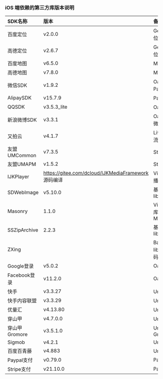### iOS 端依赖的第三方库版本说明

|SDK名称|版本|备注（使用模块）|
|:--|:--|:--|
|百度定位|v2.0.0|Geolocation/百度定位模块 |
|高德定位|v2.6.7|Geolocation/高德定位 |
|百度地图|v6.5.0|Maps/百度地图 |
|高德地图|v7.8.0|Maps/高德地图 |
|微信SDK|v1.9.2|Oauth、Share、Payment/微信|
|AlipaySDK|v15.7.9|Payment/支付宝|
|QQSDK|v3.5.3_lite|Oauth、Share/QQ|
|新浪微博SDK|v3.3.1|Oauth、Share/新浪微博|
|又拍云|v4.1.7|LivePusher（直播推流）|
|友盟UMCommon|v7.3.5|Statistic(友盟统计)|
|友盟UMAPM|v1.5.2|Statistic(友盟统计)|
|IJKPlayer|https://gitee.com/dcloud/IJKMediaFramework 源码编译|VideoPlayer（视频播放）|
|SDWebImage|v5.10.0|基础库/对应的库 libSDWebImage.a |
|Masonry|1.1.0|VideoPlayer/对应的库 Masonry.framework|
|SSZipArchive|2.2.3|基础库/对应的库 libcoreSupport.a|
| ZXing ||Barcode/对应的库 libDCUniZXing.a 源码已修改|
|Google登录|v5.0.2|Oauth/Google|
|Facebook登录|v11.2.0|Oauth/Facebook|
|快手|v3.3.27|UniAD/快手|
|快手内容联盟|v3.3.29|UniAD/快手内容联盟|
|优量汇|v4.13.80|UniAD/优量汇|
|穿山甲|v4.7.0.0|UniAD/穿山甲|
|穿山甲Gromore|v3.5.1.0|UniAD/穿山甲Gromore|
|Sigmob|v4.2.1|UniAD/Sigmob|
|百度百青藤|v4.883|UniAD/百度|
|Paypal支付|v0.79.0|Payment/Paypal|
|Stripe支付|v21.10.0|Payment/Stripe|
